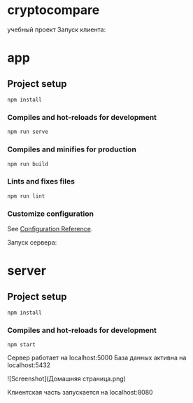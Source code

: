 # cryptocompare
учебный проект
Запуск клиента: 
# app

## Project setup
```
npm install
```

### Compiles and hot-reloads for development
```
npm run serve
```

### Compiles and minifies for production
```
npm run build
```

### Lints and fixes files
```
npm run lint
```

### Customize configuration
See [Configuration Reference](https://cli.vuejs.org/config/).

Запуск сервера: 
# server

## Project setup
```
npm install
```

### Compiles and hot-reloads for development
```
npm start
```
Сервер работает на localhost:5000
База данных активна на localhost:5432

![Screenshot](Домашняя страница.png)

Клиентская часть запускается на localhost:8080



